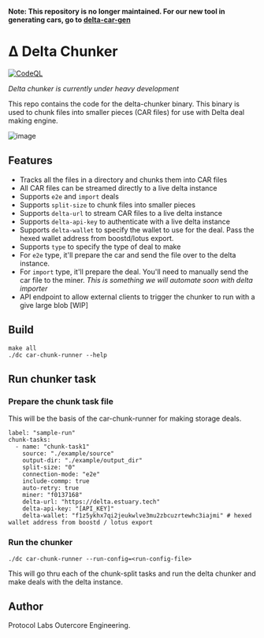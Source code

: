 **Note: This repository is no longer maintained. For our new tool in generating cars, go to [delta-car-gen](https://github.com/alvin-reyes/delta-car-gen])**

# Δ Delta Chunker

[![CodeQL](https://github.com/application-research/delta-chunker/actions/workflows/codeql.yml/badge.svg)](https://github.com/application-research/delta-chunker/actions/workflows/codeql.yml)

*Delta chunker is currently under heavy development*

This repo contains the code for the delta-chunker binary. This binary is used to chunk files into smaller pieces (CAR files) for use with Delta deal making engine.

![image](https://user-images.githubusercontent.com/4479171/232383639-b52b36ce-9d13-4f7c-be80-bcd887e62891.png)


## Features
- Tracks all the files in a directory and chunks them into CAR files
- All CAR files can be streamed directly to a live delta instance
- Supports `e2e` and `import` deals
- Supports `split-size` to chunk files into smaller pieces
- Supports `delta-url` to stream CAR files to a live delta instance
- Supports `delta-api-key` to authenticate with a live delta instance
- Supports `delta-wallet` to specify the wallet to use for the deal. Pass the hexed wallet address from boostd/lotus export.
- Supports `type` to specify the type of deal to make
- For `e2e` type, it'll prepare the car and send the file over to the delta instance.
- For `import` type, it'll prepare the deal. You'll need to manually send the car file to the miner. *This is something we will automate soon with delta importer*
- API endpoint to allow external clients to trigger the chunker to run with a give large blob [WIP]

## Build 
```
make all
./dc car-chunk-runner --help
```

## Run chunker task
### Prepare the chunk task file
This will be the basis of the car-chunk-runner for making storage deals.
```
label: "sample-run"
chunk-tasks:
  - name: "chunk-task1"
    source: "./example/source"
    output-dir: "./example/output_dir"
    split-size: "0"
    connection-mode: "e2e"
    include-commp: true
    auto-retry: true
    miner: "f0137168"
    delta-url: "https://delta.estuary.tech"
    delta-api-key: "[API_KEY]"
    delta-wallet: "f1z5ykhx7qi2jeukwlve3mu2zbcuzrtewhc3iajmi" # hexed wallet address from boostd / lotus export
```
### Run the chunker
```
./dc car-chunk-runner --run-config=<run-config-file>
```

This will go thru each of the chunk-split tasks and run the delta chunker and make deals with the delta instance.

## Author
Protocol Labs Outercore Engineering.

